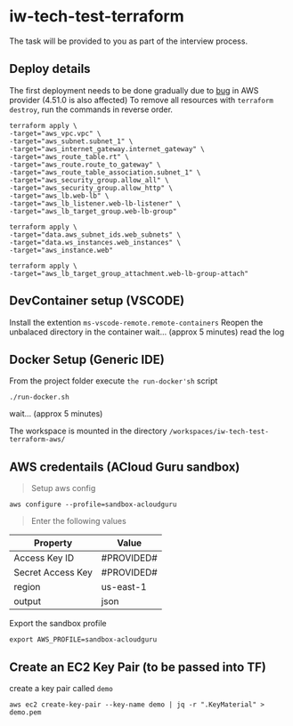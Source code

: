 # iw-tech-test-terraform

The task will be provided to you as part of the interview process.

## Deploy details
The first deployment needs to be done gradually due to [bug](https://github.com/hashicorp/terraform-provider-aws/issues/27386
) in AWS provider (4.51.0 is also affected)
To remove all resources with `terraform destroy`, run the commands in reverse order.

```shell
terraform apply \
-target="aws_vpc.vpc" \
-target="aws_subnet.subnet_1" \
-target="aws_internet_gateway.internet_gateway" \
-target="aws_route_table.rt" \
-target="aws_route.route_to_gateway" \
-target="aws_route_table_association.subnet_1" \
-target="aws_security_group.allow_all" \
-target="aws_security_group.allow_http" \
-target="aws_lb.web-lb" \
-target="aws_lb_listener.web-lb-listener" \
-target="aws_lb_target_group.web-lb-group"

terraform apply \
-target="data.aws_subnet_ids.web_subnets" \
-target="data.ws_instances.web_instances" \
-target="aws_instance.web"

terraform apply \
-target="aws_lb_target_group_attachment.web-lb-group-attach"
```

## DevContainer setup (VSCODE)

Install the extention `ms-vscode-remote.remote-containers`
Reopen the unbalaced directory in the container
wait... (approx 5 minutes) read the log

## Docker Setup (Generic IDE)

From the project folder execute `the run-docker'sh` script

```shell
./run-docker.sh
```

wait... (approx 5 minutes)

The workspace is mounted in the directory `/workspaces/iw-tech-test-terraform-aws/`

## AWS credentails (ACloud Guru sandbox)

> Setup aws config

```shell
aws configure --profile=sandbox-acloudguru

```

> Enter the following values

| Property          | Value      |
|-------------------|------------|
| Access Key ID     | #PROVIDED# |
| Secret Access Key | #PROVIDED# |
| region            | us-east-1  |
| output            | json       |

Export the sandbox profile 

```shell
export AWS_PROFILE=sandbox-acloudguru
```

## Create an EC2 Key Pair (to be passed into TF)

create a key pair called `demo`

```shell
aws ec2 create-key-pair --key-name demo | jq -r ".KeyMaterial" > demo.pem
```
